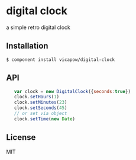 # digital clock
 a simple retro digital clock
  

## Installation

    $ component install vicapow/digital-clock

## API
````javascript
   var clock = new DigitalClock({seconds:true})
   clock.setHours(1)
   clock.setMinutes(23)
   clock.setSeconds(45)
   // or set via object
   clock.setTime(new Date)
````
## License

  MIT
